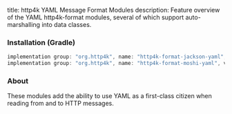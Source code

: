 title: http4k YAML Message Format Modules
description: Feature overview of the YAML http4k-format modules, several of which support auto-marshalling into data classes.

### Installation (Gradle)

```groovy
implementation group: "org.http4k", name: "http4k-format-jackson-yaml", version: "4.25.6.0"
implementation group: "org.http4k", name: "http4k-format-moshi-yaml", version: "4.25.6.0"
```

### About
These modules add the ability to use YAML as a first-class citizen when reading from and to HTTP messages. 

[http4k]: https://http4k.org
